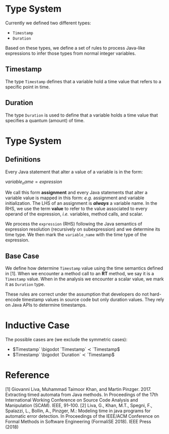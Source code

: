 # Type System

Currently we defined two different types:
* `Timestamp`
* `Duration`

Based on these types, we define a set of rules to process Java-like expressions to infer those types from normal 
integer variables.

## Timestamp
The type `Timestamp` defines that a variable hold a time value that refers to a specific point in time.

## Duration
The type `Duration` is used to define that a variable holds a time value that specifies a quantum (amount) of time.


# Type System

## Definitions

Every Java statement that alter a value of a variable is in the form:

$` variable_name = expression `$

We call this form **assignment** and every Java statements that alter a variable value is mapped in this form: *e.g.* assignment and variable initialization.
The LHS of an assignment is _**always**_ a variable name. In the RHS, we use the term **value** to refer to the value associated to every operand of the expression, 
*i.e.* variables, method calls, and scalar.

We process the `expression` (RHS) following the Java semantics of expression resolution (recursively on subexpression) and we determine its time type. 
We then mark the `variable_name` with the time type of the expression.

## Base Case
We define how determine `Timestamp` value using the time semantics defined in [1].
When we encounter a method call to an **RT** method, we say it is a `Timestamp` value.
When in the analysis we encounter a scalar value, we mark it as `Duration` type.

These rules are correct under the assumption that developers do not hard-encode timestamp values in source code but only duration values.
They rely on Java APIs to determine timestamps.


# Inductive Case

The possible cases are (we exclude the symmetric cases):
* $``Timestamp` \bigodot `Timestamp` ≺ `Timestamp``$
* $``Timestamp` \bigodot `Duration`  ≺ `Timestamp``$


# Reference
[1] Giovanni Liva, Muhammad Taimoor Khan, and Martin Pinzger. 2017. Extracting timed automata from Java methods. In Proceedings of the 17th International Working Conference on Source Code Analysis and Manipulation (SCAM). IEEE, 91–100.
[2] Liva, G., Khan, M.T., Spegni, F., Spalazzi, L., Bollin, A., Pinzger, M.: Modeling time in java programs for automatic error detection. In Proceedings of the IEEE/ACM Conference on Formal Methods in Software Engineering (FormaliSE 2018). IEEE Press (2018)